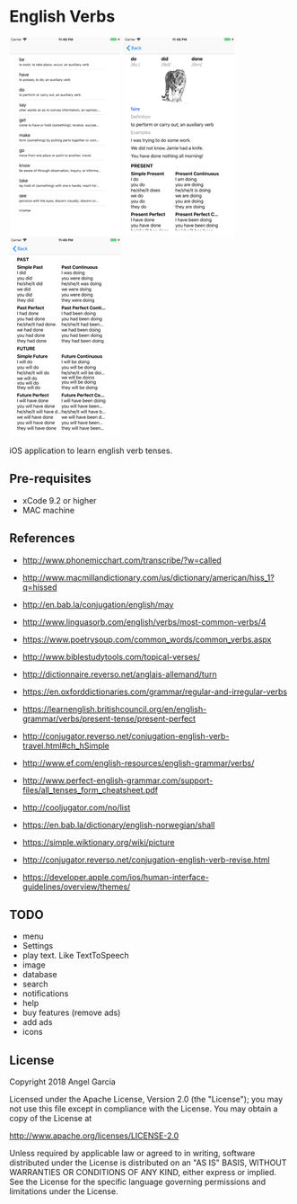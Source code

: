 English Verbs
=============

![Scheme](/readmeImages/SimulatorScreenShot-iPhone8Plus-2017-12-14at23.48.58.png)
![Scheme](/readmeImages/SimulatorScreenShot-iPhone8Plus-2017-12-14at23.48.52.png)
![Scheme](/readmeImages/SimulatorScreenShot-iPhone8Plus-2017-12-14at23.49.08.png)


iOS application to learn english verb tenses.


Pre-requisites
----------------
- xCode 9.2 or higher
- MAC machine


References
-------------
- http://www.phonemicchart.com/transcribe/?w=called
- http://www.macmillandictionary.com/us/dictionary/american/hiss_1?q=hissed
- http://en.bab.la/conjugation/english/may
- http://www.linguasorb.com/english/verbs/most-common-verbs/4
- https://www.poetrysoup.com/common_words/common_verbs.aspx
- http://www.biblestudytools.com/topical-verses/
- http://dictionnaire.reverso.net/anglais-allemand/turn
- https://en.oxforddictionaries.com/grammar/regular-and-irregular-verbs
- https://learnenglish.britishcouncil.org/en/english-grammar/verbs/present-tense/present-perfect
- http://conjugator.reverso.net/conjugation-english-verb-travel.html#ch_hSimple
- http://www.ef.com/english-resources/english-grammar/verbs/
- http://www.perfect-english-grammar.com/support-files/all_tenses_form_cheatsheet.pdf
- http://cooljugator.com/no/list
- https://en.bab.la/dictionary/english-norwegian/shall

- https://simple.wiktionary.org/wiki/picture
- http://conjugator.reverso.net/conjugation-english-verb-revise.html

- https://developer.apple.com/ios/human-interface-guidelines/overview/themes/


TODO
----------------
- menu
- Settings
- play text. Like TextToSpeech
- image
- database
- search
- notifications
- help
- buy features (remove ads)
- add ads
- icons


## License

Copyright 2018 Angel Garcia

Licensed under the Apache License, Version 2.0 (the "License"); you may not use this file except in compliance with the License. You may obtain a copy of the License at

http://www.apache.org/licenses/LICENSE-2.0

Unless required by applicable law or agreed to in writing, software distributed under the License is distributed on an "AS IS" BASIS, WITHOUT WARRANTIES OR CONDITIONS OF ANY KIND, either express or implied. See the License for the specific language governing permissions and limitations under the License.
